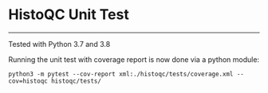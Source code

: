 # HistoQC Unit Test
---

Tested with Python 3.7 and 3.8

Running the unit test with coverage report is now done via a python module:

```
python3 -m pytest --cov-report xml:./histoqc/tests/coverage.xml --cov=histoqc histoqc/tests/
```

